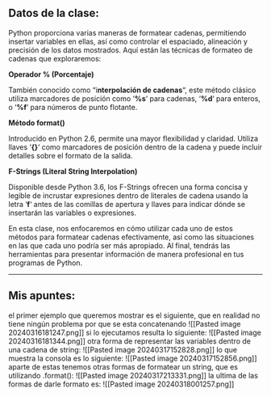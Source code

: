 ## Datos de la clase: 
Python proporciona varias maneras de formatear cadenas, permitiendo insertar variables en ellas, así como controlar el espaciado, alineación y precisión de los datos mostrados. Aquí están las técnicas de formateo de cadenas que exploraremos:

**Operador % (Porcentaje)**

También conocido como “i**nterpolación de cadenas**“, este método clásico utiliza marcadores de posición como ‘**%s**‘ para cadenas, ‘**%d**‘ para enteros, o ‘**%f**‘ para números de punto flotante.

**Método format()**

Introducido en Python 2.6, permite una mayor flexibilidad y claridad. Utiliza llaves ‘**{}**‘ como marcadores de posición dentro de la cadena y puede incluir detalles sobre el formato de la salida.

**F-Strings (Literal String Interpolation)**

Disponible desde Python 3.6, los F-Strings ofrecen una forma concisa y legible de incrustar expresiones dentro de literales de cadena usando la letra ‘**f**‘ antes de las comillas de apertura y llaves para indicar dónde se insertarán las variables o expresiones.

En esta clase, nos enfocaremos en cómo utilizar cada uno de estos métodos para formatear cadenas efectivamente, así como las situaciones en las que cada uno podría ser más apropiado. Al final, tendrás las herramientas para presentar información de manera profesional en tus programas de Python.

---
## Mis apuntes: 

el primer ejemplo que queremos mostrar es el siguiente, que en realidad no tiene ningún problema por que se esta concatenando 
![[Pasted image 20240316181247.png]]
si lo ejecutamos resulta lo siguiente: 
![[Pasted image 20240316181344.png]]
otra forma de representar las variables dentro de una cadena de string: 
![[Pasted image 20240317152828.png]]
lo que muestra la consola es lo siguiente: 
![[Pasted image 20240317152856.png]]
aparte de estas tenemos otras formas de formatear un string, que es utilizando .format(): 
![[Pasted image 20240317213331.png]]
la ultima de las formas de darle formato es: 
![[Pasted image 20240318001257.png]]
